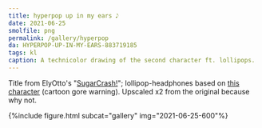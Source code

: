 ```yaml
---
title: hyperpop up in my ears 𝅘𝅥𝅮
date: 2021-06-25
smolfile: png
permalink: /gallery/hyperpop
da: HYPERPOP-UP-IN-MY-EARS-883719185
tags: kl
caption: A technicolor drawing of the second character ft. lollipops.
---
```

Title from ElyOtto's "<a href="https://www.youtube.com/watch?v=BfV4ZDgumTQ" class="ext">SugarCrash!</a>"; lollipop-headphones based on <a href="https://happytreefriends.fandom.com/wiki/Nutty" class="ext">this character</a> (cartoon gore warning). Upscaled x2 from the original because why not.

{%include figure.html subcat="gallery" img="2021-06-25-600"%}